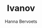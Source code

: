 ---
title: "Ivanov"
author: "Hanna Bervoets"
isbn: "9025446450"
isbn13: "9789025446451"
rating: "5"
publisher: "Atlas Contact"
pages: "320"
publishYear: "2016"
read: "2019"
goodreads_id: "28274864"
---